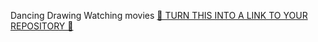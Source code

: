 Dancing
Drawing
Watching movies
[🍩 TURN THIS INTO A LINK TO YOUR REPOSITORY 🍩](https://gist.github.com/benistta/35bffe69f8faae2757cdd20f2b876430)


